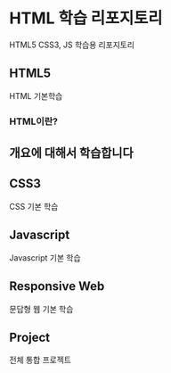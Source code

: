 # HTML 학습 리포지토리
HTML5 CSS3, JS 학습용 리포지토리

## HTML5
HTML 기본학습

### HTML이란?
개요에 대해서 학습합니다
-
## CSS3
CSS 기본 학습

## Javascript
Javascript 기본 학습

## Responsive Web
문답형 웹 기본 학습

## Project
전체 통합 프로젝트
